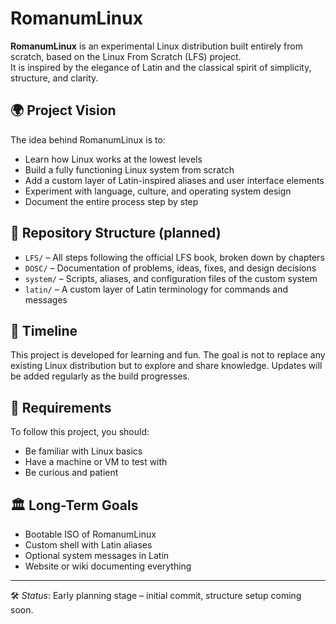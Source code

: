 # RomanumLinux

**RomanumLinux** is an experimental Linux distribution built entirely from scratch, based on the Linux From Scratch (LFS) project.  
It is inspired by the elegance of Latin and the classical spirit of simplicity, structure, and clarity.

## 🌍 Project Vision

The idea behind RomanumLinux is to:

- Learn how Linux works at the lowest levels
- Build a fully functioning Linux system from scratch
- Add a custom layer of Latin-inspired aliases and user interface elements
- Experiment with language, culture, and operating system design
- Document the entire process step by step

## 📁 Repository Structure (planned)

- `LFS/` – All steps following the official LFS book, broken down by chapters
- `DOSC/` – Documentation of problems, ideas, fixes, and design decisions
- `system/` – Scripts, aliases, and configuration files of the custom system
- `latin/` – A custom layer of Latin terminology for commands and messages

## 📅 Timeline

This project is developed for learning and fun. The goal is not to replace any existing Linux distribution but to explore and share knowledge. Updates will be added regularly as the build progresses.

## 🧠 Requirements

To follow this project, you should:
- Be familiar with Linux basics
- Have a machine or VM to test with
- Be curious and patient

## 🏛️ Long-Term Goals

- Bootable ISO of RomanumLinux
- Custom shell with Latin aliases
- Optional system messages in Latin
- Website or wiki documenting everything

---

🛠️ _Status_: Early planning stage – initial commit, structure setup coming soon.

